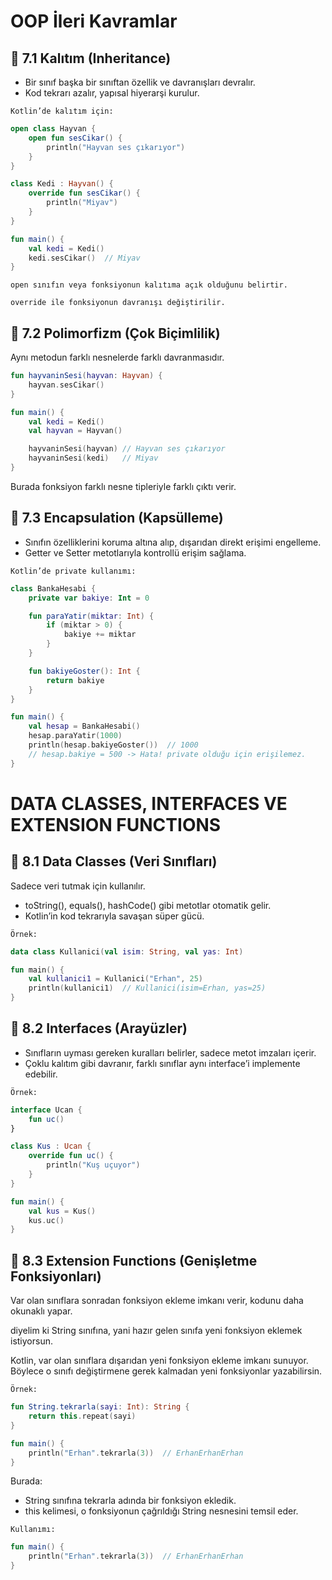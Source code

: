 # OOP İleri Kavramlar

## 📌 7.1 Kalıtım (Inheritance)
- Bir sınıf başka bir sınıftan özellik ve davranışları devralır.
- Kod tekrarı azalır, yapısal hiyerarşi kurulur.

`Kotlin’de kalıtım için:`

````kotlin
open class Hayvan {
    open fun sesCikar() {
        println("Hayvan ses çıkarıyor")
    }
}

class Kedi : Hayvan() {
    override fun sesCikar() {
        println("Miyav")
    }
}

fun main() {
    val kedi = Kedi()
    kedi.sesCikar()  // Miyav
}
````

````
open sınıfın veya fonksiyonun kalıtıma açık olduğunu belirtir.

override ile fonksiyonun davranışı değiştirilir.
````

## 📌 7.2 Polimorfizm (Çok Biçimlilik)
Aynı metodun farklı nesnelerde farklı davranmasıdır.

````kotlin
fun hayvaninSesi(hayvan: Hayvan) {
    hayvan.sesCikar()
}

fun main() {
    val kedi = Kedi()
    val hayvan = Hayvan()

    hayvaninSesi(hayvan) // Hayvan ses çıkarıyor
    hayvaninSesi(kedi)   // Miyav
}
````

Burada fonksiyon farklı nesne tipleriyle farklı çıktı verir.

## 📌 7.3 Encapsulation (Kapsülleme)
- Sınıfın özelliklerini koruma altına alıp, dışarıdan direkt erişimi engelleme.
- Getter ve Setter metotlarıyla kontrollü erişim sağlama.

`Kotlin’de private kullanımı:`

````kotlin
class BankaHesabi {
    private var bakiye: Int = 0

    fun paraYatir(miktar: Int) {
        if (miktar > 0) {
            bakiye += miktar
        }
    }

    fun bakiyeGoster(): Int {
        return bakiye
    }
}

fun main() {
    val hesap = BankaHesabi()
    hesap.paraYatir(1000)
    println(hesap.bakiyeGoster())  // 1000
    // hesap.bakiye = 500 -> Hata! private olduğu için erişilemez.
}
````

# DATA CLASSES, INTERFACES VE EXTENSION FUNCTIONS

## 📌 8.1 Data Classes (Veri Sınıfları)
Sadece veri tutmak için kullanılır.

* toString(), equals(), hashCode() gibi metotlar otomatik gelir.
* Kotlin’in kod tekrarıyla savaşan süper gücü.

`Örnek:`

````kotlin
data class Kullanici(val isim: String, val yas: Int)

fun main() {
    val kullanici1 = Kullanici("Erhan", 25)
    println(kullanici1)  // Kullanici(isim=Erhan, yas=25)
}
````

## 📌 8.2 Interfaces (Arayüzler)
- Sınıfların uyması gereken kuralları belirler, sadece metot imzaları içerir.
- Çoklu kalıtım gibi davranır, farklı sınıflar aynı interface’i implemente edebilir.

`Örnek:`

````kotlin
interface Ucan {
    fun uc()
}

class Kus : Ucan {
    override fun uc() {
        println("Kuş uçuyor")
    }
}

fun main() {
    val kus = Kus()
    kus.uc()
}

````

## 📌 8.3 Extension Functions (Genişletme Fonksiyonları)
Var olan sınıflara sonradan fonksiyon ekleme imkanı verir, kodunu daha okunaklı yapar.

diyelim ki String sınıfına, yani hazır gelen sınıfa yeni fonksiyon eklemek istiyorsun.

Kotlin, var olan sınıflara dışarıdan yeni fonksiyon ekleme imkanı sunuyor. Böylece o sınıfı değiştirmene gerek kalmadan yeni fonksiyonlar yazabilirsin.

`Örnek:`

````kotlin
fun String.tekrarla(sayi: Int): String {
    return this.repeat(sayi)
}

fun main() {
    println("Erhan".tekrarla(3))  // ErhanErhanErhan
}
````
Burada:

- String sınıfına tekrarla adında bir fonksiyon ekledik.
- this kelimesi, o fonksiyonun çağrıldığı String nesnesini temsil eder.

`Kullanımı:`

````kotlin
fun main() {
    println("Erhan".tekrarla(3))  // ErhanErhanErhan
}
````



















